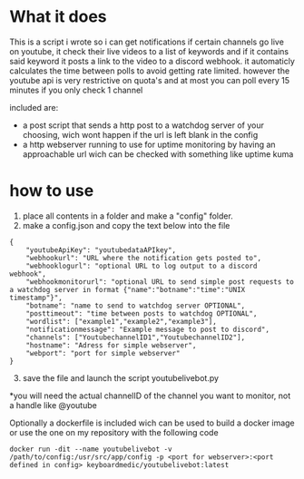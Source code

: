 # What it does
This is a script i wrote so i can get notifications if certain channels go live on youtube, it check their live videos to a list of keywords and if it contains said keyword it posts a link to the video to a discord webhook. it automaticly calculates the time between polls to avoid getting rate limited. however the youtube api is very restrictive on quota's and at most you can poll every 15 minutes if you only check 1 channel

included are:
- a post script that sends a http post to a watchdog server of your choosing, wich wont happen if the url is left blank in the config
- a http webserver running to use for uptime monitoring by having an approachable url wich can be checked with something like uptime kuma


# how to use
1. place all contents in a folder and make a "config" folder.
2. make a config.json and copy the text below into the file 
```
{
    "youtubeApiKey": "youtubedataAPIkey",
    "webhookurl": "URL where the notification gets posted to",
    "webhooklogurl": "optional URL to log output to a discord webhook",
    "webhookmonitorurl": "optional URL to send simple post requests to a watchdog server in format {"name":"botname":"time":"UNIX timestamp"}",
    "botname": "name to send to watchdog server OPTIONAL",
    "posttimeout": "time between posts to watchdog OPTIONAL",
    "wordlist": ["example1","example2","example3"],
    "notificationmessage": "Example message to post to discord",
    "channels": ["YoutubechannelID1","YoutubechannelID2"],
    "hostname": "Adress for simple webserver",
    "webport": "port for simple webserver"
}
```
3. save the file and launch the script youtubelivebot.py

*you will need the actual channelID of the channel you want to monitor, not a handle like @youtube

Optionally a dockerfile is included wich can be used to build a docker image or use the one on my repository with the following code

```
docker run -dit --name youtubelivebot -v /path/to/config:/usr/src/app/config -p <port for webserver>:<port defined in config> keyboardmedic/youtubelivebot:latest
```
    